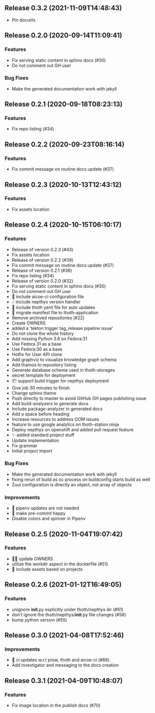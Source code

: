 
## Release 0.3.2 (2021-11-09T14:48:43)
* Pin docutils

## Release 0.2.0 (2020-09-14T11:09:41)
### Features
* Fix serving static content in sphinx docs (#30)
* Do not comment out GH user
### Bug Fixes
* Make the generated documentation work with jekyll

## Release 0.2.1 (2020-09-18T08:23:13)
### Features
* Fix repo listing (#34)

## Release 0.2.2 (2020-09-23T08:16:14)
### Features
* Fix commit message on routine docs update (#37)

## Release 0.2.3 (2020-10-13T12:43:12)
### Features
* Fix assets location

## Release 0.2.4 (2020-10-15T06:10:17)
### Features
* Release of version 0.2.3 (#43)
* Fix assets location
* Release of version 0.2.2 (#39)
* Fix commit message on routine docs update (#37)
* Release of version 0.2.1 (#36)
* Fix repo listing (#34)
* Release of version 0.2.0 (#32)
* Fix serving static content in sphinx docs (#30)
* Do not comment out GH user
* :truck: include aicoe-ci configuration file
* :notes: include nepthys version handler
* :truck: include thoth yaml file for auto updates
* :jack_o_lantern: migrate manifest file to thoth-application
* Remove archived repositories (#22)
* Create OWNERS
* added a 'tekton trigger tag_release pipeline issue'
* Do not clone the whole history
* Add missing Python 3.6 on Fedora:31
* Use Fedora 31 as a base
* Use Fedora:30 as a base
* Hotfix for User API clone
* Add graphviz to visualize knowledge graph schema
* Add thamos to repository listing
* Generate database schema used in thoth-storages
* secret template for deployment
* :package: support build trigger for nepthys deployment
* Give job 30 minutes to finish
* Change sphinx theme
* Push directly to master to avoid GitHub GH pages publishing issue
* Add build-analyzers to generate docs
* Include package-analyzer in generated docs
* Add a space before heading
* Increase resources to address OOM issues
* feature to use google analytics on thoth-station.ninja
* Deploy nepthys on openshift and added pull request feature
* :sparkles: added standard project stuff
* Update implementation
* Fix grammar
* Initial project import
### Bug Fixes
* Make the generated documentation work with jekyll
*  fixing rerun of build as oc process on buildconfig starts build as well
* Zuul configuration is directly an object, not array of objects
### Improvements
* :truck: pipenv updates are not needed
* :8ball: make pre-commit happy
* Disable colors and spinner in Pipenv

## Release 0.2.5 (2020-11-04T19:07:42)
### Features
* :guardsman: update OWNERS
* utilize the workdir aspect in the dockerfile (#51)
* :turtle: include assets based on projects

## Release 0.2.6 (2021-01-12T16:49:05)
### Features
* unignore __init__.py explicitly under thoth/nepthys dir (#61)
* don't ignore the thoth/nepthys/__init__.py file changes (#58)
* bump python version (#55)

## Release 0.3.0 (2021-04-08T17:52:46)
### Improvements
* :robot: ci updates w.r.t prow, thoth and aicoe-ci (#66)
* Add investigator and messaging to the docs creation

## Release 0.3.1 (2021-04-09T10:48:07)
### Features
* Fix image location in the publish docs (#70)
